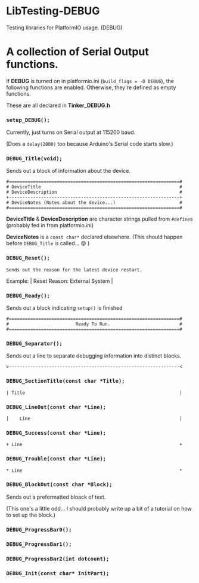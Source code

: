 # LibTesting-DEBUG
Testing libraries for PlatformIO usage. (DEBUG)

# A collection of Serial Output functions.

If **DEBUG** is turned on in platformio.ini (`build_flags = -D DEBUG`), the following functions are enabled.  Otherwise, they're defined as empty functions.

These are all declared in **Tinker_DEBUG.h**

### `setup_DEBUG();`

Currently, just turns on Serial output at 115200 baud.

(Does a `delay(2000)` too because Arduino's Serial code starts slow.)

### `DEBUG_Title(void);`

Sends out a block of information about the device.

    #================================================================#
    # DeviceTitle                                                    #
    # DeviceDescription                                              #
    +----------------------------------------------------------------+
    # DeviceNotes (Notes about the device...)                        #
    #================================================================#

**DeviceTitle** & **DeviceDescription** are character strings pulled from `#define`s (probably fed in from platformio.ini)

**DeviceNotes** is a `const char*` declared elsewhere.  (This should happen before `DEBUG_Title` is called... :stuck_out_tongue_winking_eye: )

### `DEBUG_Reset();`

    Sends out the reason for the latest device restart.

Example:
    | Reset Reason: External System                                  |
    
### `DEBUG_Ready();`

Sends out a block indicating `setup()` is finished

    #================================================================#
    #                         Ready To Run.                          #
    #================================================================#

### `DEBUG_Separator();`

Sends out a line to separate debugging information into distinct blocks.

    >----------------------------------------------------------------<

### `DEBUG_SectionTitle(const char *Title);`

    | Title                                                          |

### `DEBUG_LineOut(const char *Line);`

    |    Line                                                        |

### `DEBUG_Success(const char *Line);`

    + Line                                                           +

### `DEBUG_Trouble(const char *Line);`

    * Line                                                           *

### `DEBUG_BlockOut(const char *Block);`

Sends out a preformatted bloack of text.

(This one's a little odd...  I should probably write up a bit of a tutorial on how to set up the block.)

### `DEBUG_ProgressBar0();`

### `DEBUG_ProgressBar1();`

### `DEBUG_ProgressBar2(int dotcount);`

### `DEBUG_Init(const char* InitPart);`
